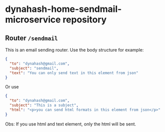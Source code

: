 # dynahash-home-sendmail-microservice repository

## Router `/sendmail`

This is an email sending router. Use the body structure for example:

```json
{
  "to": "dynahash@gmail.com",
  "subject": "sendmail",
  "text": "You can only send text in this element from json"
}
```

Or use

```json
{
  "to": "dynahash@gmail.com",
  "subject": "This is a subject",
  "html": "<p>you can send html formats in this element from json</p>"
}
```

Obs: If you use html and text element, only the html will be sent. 

